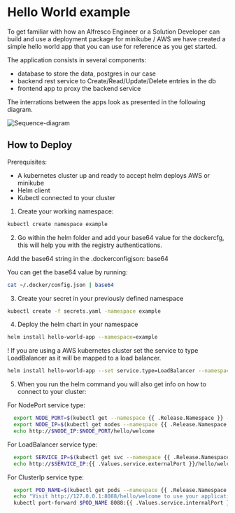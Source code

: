 # Hello World example 

To get familiar with how an Alfresco Engineer or a Solution Developer can build and use a deployment package for minikube / AWS we have created a simple hello world app that you can use for reference as you get started.

The application consists in several components:
- database to store the data, postgres in our case
- backend rest service to Create/Read/Update/Delete entries in the db
- frontend app to proxy the backend service

The interrations between the apps look as presented in the following diagram.

![Sequence-diagram](http://www.plantuml.com/plantuml/png/LP71JiCm38RlVWehzua9mQL2qreLGGK2KQtYmYLRlQqYJQB4tQWOxuwxKR5Ty-Mp_Tlpo3fmrng0HSE64dmaOno-ks1gJBq7q2js0LKLAIZK4IlmeZIhnclBgBBWzYFABb5LuBFkHwsuX2L5JdrpP6LwoNBDUgaZ7M6U0LGucM6Mu8lUDHlDz66thYMlDmJPWCeqmOVx1LvjX-cXJ8V7F4lUEWezIZ4ZobfYV5AFQazc9Rg2V9HBuYvOt6dJ4Qgp5IWu70v_zQf2_aNlR2IydaxnzGciOyBGRBOCOKJIfjMSmBTYYQYIEwOldgo3QoVrSlO3P6iSF93rd5ATkfyouN-eQY2sfd1EP9wRMna9veBaRhy0 "sequence-diagram")

## How to Deploy

Prerequisites: 

- A kubernetes cluster up and ready to accept helm deploys AWS or minikube
- Helm client
- Kubectl connected to your cluster

1. Create your working namespace:
```bash
kubectl create namespace example 
```

2. Go within the helm folder and add your base64 value for the dockercfg, this will help you with the registry authentications.

Add the base64 string in the .dockerconfigjson: base64

You can get the base64 value by running:
```bash
cat ~/.docker/config.json | base64 
```

3. Create your secret in your previously defined namespace

```bash
kubectl create -f secrets.yaml -namespace example
```

4. Deploy the helm chart in your namespace
```bash
helm install hello-world-app --namespace=example
```
! If you are using a AWS kubernetes cluster set the service to type LoadBalancer as it will be mapped to a load balancer.
```bash
helm install hello-world-app --set service.type=LoadBalancer --namespace=example
```

5. When you run the helm command you will also get info on how to connect to your cluster:

For NodePort service type:
```bash
  export NODE_PORT=$(kubectl get --namespace {{ .Release.Namespace }} -o jsonpath="{.spec.ports[0].nodePort}" services {{ template "fullname" . }})
  export NODE_IP=$(kubectl get nodes --namespace {{ .Release.Namespace }} -o jsonpath="{.items[0].status.addresses[0].address}")
  echo http://$NODE_IP:$NODE_PORT/hello/welcome
```
For LoadBalancer service type:
```bash
  export SERVICE_IP=$(kubectl get svc --namespace {{ .Release.Namespace }} {{ template "fullname" . }} -o jsonpath='{.status.loadBalancer.ingress[0].hostname}')
  echo http://$SERVICE_IP:{{ .Values.service.externalPort }}/hello/welcome
```
For ClusterIp service type:
```bash
  export POD_NAME=$(kubectl get pods --namespace {{ .Release.Namespace }} -l "app={{ template "fullname" . }}" -o jsonpath="{.items[0].metadata.name}")
  echo "Visit http://127.0.0.1:8088/hello/welcome to use your application"
  kubectl port-forward $POD_NAME 8088:{{ .Values.service.internalPort }}
```
